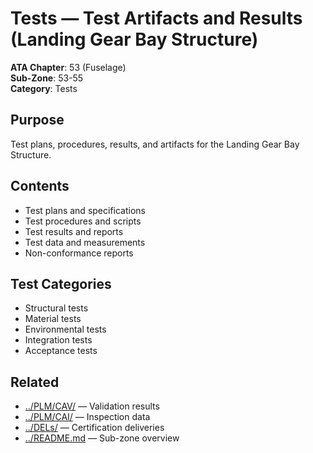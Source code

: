 # Tests — Test Artifacts and Results (Landing Gear Bay Structure)

**ATA Chapter**: 53 (Fuselage)  
**Sub-Zone**: 53-55  
**Category**: Tests

## Purpose

Test plans, procedures, results, and artifacts for the Landing Gear Bay Structure.

## Contents

- Test plans and specifications
- Test procedures and scripts
- Test results and reports
- Test data and measurements
- Non-conformance reports

## Test Categories

- Structural tests
- Material tests
- Environmental tests
- Integration tests
- Acceptance tests

## Related

- [../PLM/CAV/](../PLM/CAV/) — Validation results
- [../PLM/CAI/](../PLM/CAI/) — Inspection data
- [../DELs/](../DELs/) — Certification deliveries
- [../README.md](../README.md) — Sub-zone overview
